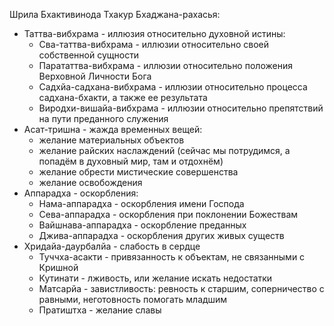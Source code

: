 
Шрила Бхактивинода Тхакур Бхаджана-рахасья:
- Таттва-вибхрама - иллюзия относительно духовной истины: 
	- Сва-таттва-вибхрама - иллюзии относительно своей собственной сущности
	- Парататтва-вибхрама - иллюзии относительно положения Верховной Личности Бога
	- Садхйа-садхана-вибхрама - иллюзии относительно процесса садхана-бхакти, а также ее результата
	- Виродхи-вишайа-вибхрама - иллюзии относительно препятствий на пути преданного служения
- Асат-тришна - жажда временных вещей:
	- желание материальных объектов
	- желание райских наслаждений (сейчас мы потрудимся, а попадём в духовный мир, там и отдохнём)
	- желание обрести мистические совершенства
	- желание освобождения
- Аппарадха - оскорбления:
	- Нама-аппарадха - оскорбления имени Господа
	- Сева-аппарадха - оскорбления при поклонении Божествам
	- Вайшнава-аппарадха - оскорбление преданных 
	- Джива-аппарадха - оскорбления других живых существ 
- Хридайа-даурбалйа - слабость в сердце
	- Туччха-асакти - привязанность к объектам, не связанными с Кришной 
	- Кутинати - лживость, или желание искать недостатки 
	- Матсарйа - завистливость: ревность к старшим, соперничество с равными, неготовность помогать младшим
	- Пратиштха - желание славы

